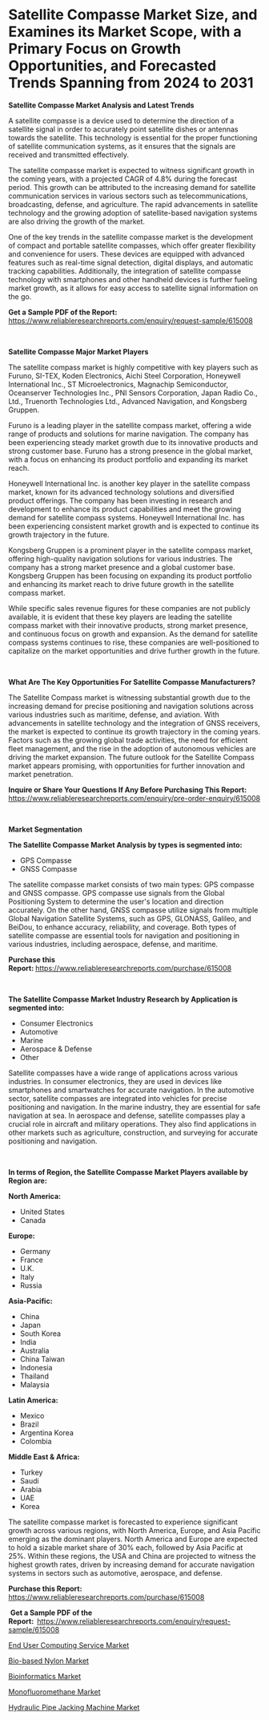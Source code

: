 <p><h1>Satellite Compasse Market Size, and Examines its Market Scope, with a Primary Focus on Growth Opportunities, and Forecasted Trends Spanning from 2024 to 2031</h1></p><p><strong>Satellite Compasse Market Analysis and Latest Trends</strong></p>
<p><p>A satellite compasse is a device used to determine the direction of a satellite signal in order to accurately point satellite dishes or antennas towards the satellite. This technology is essential for the proper functioning of satellite communication systems, as it ensures that the signals are received and transmitted effectively.</p><p>The satellite compasse market is expected to witness significant growth in the coming years, with a projected CAGR of 4.8% during the forecast period. This growth can be attributed to the increasing demand for satellite communication services in various sectors such as telecommunications, broadcasting, defense, and agriculture. The rapid advancements in satellite technology and the growing adoption of satellite-based navigation systems are also driving the growth of the market.</p><p>One of the key trends in the satellite compasse market is the development of compact and portable satellite compasses, which offer greater flexibility and convenience for users. These devices are equipped with advanced features such as real-time signal detection, digital displays, and automatic tracking capabilities. Additionally, the integration of satellite compasse technology with smartphones and other handheld devices is further fueling market growth, as it allows for easy access to satellite signal information on the go.</p></p>
<p><strong>Get a Sample PDF of the Report:&nbsp;</strong> <a href="https://www.reliableresearchreports.com/enquiry/request-sample/615008">https://www.reliableresearchreports.com/enquiry/request-sample/615008</a></p>
<p>&nbsp;</p>
<p><strong>Satellite Compasse Major Market Players</strong></p>
<p><p>The satellite compass market is highly competitive with key players such as Furuno, SI-TEX, Koden Electronics, Aichi Steel Corporation, Honeywell International Inc., ST Microelectronics, Magnachip Semiconductor, Oceanserver Technologies Inc., PNI Sensors Corporation, Japan Radio Co., Ltd., Truenorth Technologies Ltd., Advanced Navigation, and Kongsberg Gruppen.</p><p>Furuno is a leading player in the satellite compass market, offering a wide range of products and solutions for marine navigation. The company has been experiencing steady market growth due to its innovative products and strong customer base. Furuno has a strong presence in the global market, with a focus on enhancing its product portfolio and expanding its market reach.</p><p>Honeywell International Inc. is another key player in the satellite compass market, known for its advanced technology solutions and diversified product offerings. The company has been investing in research and development to enhance its product capabilities and meet the growing demand for satellite compass systems. Honeywell International Inc. has been experiencing consistent market growth and is expected to continue its growth trajectory in the future.</p><p>Kongsberg Gruppen is a prominent player in the satellite compass market, offering high-quality navigation solutions for various industries. The company has a strong market presence and a global customer base. Kongsberg Gruppen has been focusing on expanding its product portfolio and enhancing its market reach to drive future growth in the satellite compass market.</p><p>While specific sales revenue figures for these companies are not publicly available, it is evident that these key players are leading the satellite compass market with their innovative products, strong market presence, and continuous focus on growth and expansion. As the demand for satellite compass systems continues to rise, these companies are well-positioned to capitalize on the market opportunities and drive further growth in the future.</p></p>
<p>&nbsp;</p>
<p><strong>What Are The Key Opportunities For Satellite Compasse Manufacturers?</strong></p>
<p><p>The Satellite Compass market is witnessing substantial growth due to the increasing demand for precise positioning and navigation solutions across various industries such as maritime, defense, and aviation. With advancements in satellite technology and the integration of GNSS receivers, the market is expected to continue its growth trajectory in the coming years. Factors such as the growing global trade activities, the need for efficient fleet management, and the rise in the adoption of autonomous vehicles are driving the market expansion. The future outlook for the Satellite Compass market appears promising, with opportunities for further innovation and market penetration.</p></p>
<p><strong>Inquire or Share Your Questions If Any Before Purchasing This Report:</strong> <a href="https://www.reliableresearchreports.com/enquiry/pre-order-enquiry/615008">https://www.reliableresearchreports.com/enquiry/pre-order-enquiry/615008</a></p>
<p>&nbsp;</p>
<p><strong>Market Segmentation</strong></p>
<p><strong>The Satellite Compasse Market Analysis by types is segmented into:</strong></p>
<p><ul><li>GPS Compasse</li><li>GNSS Compasse</li></ul></p>
<p><p>The satellite compasse market consists of two main types: GPS compasse and GNSS compasse. GPS compasse use signals from the Global Positioning System to determine the user's location and direction accurately. On the other hand, GNSS compasse utilize signals from multiple Global Navigation Satellite Systems, such as GPS, GLONASS, Galileo, and BeiDou, to enhance accuracy, reliability, and coverage. Both types of satellite compasse are essential tools for navigation and positioning in various industries, including aerospace, defense, and maritime.</p></p>
<p><strong>Purchase this Report:&nbsp;</strong><a href="https://www.reliableresearchreports.com/purchase/615008">https://www.reliableresearchreports.com/purchase/615008</a></p>
<p>&nbsp;</p>
<p><strong>The Satellite Compasse Market Industry Research by Application is segmented into:</strong></p>
<p><ul><li>Consumer Electronics</li><li>Automotive</li><li>Marine</li><li>Aerospace & Defense</li><li>Other</li></ul></p>
<p><p>Satellite compasses have a wide range of applications across various industries. In consumer electronics, they are used in devices like smartphones and smartwatches for accurate navigation. In the automotive sector, satellite compasses are integrated into vehicles for precise positioning and navigation. In the marine industry, they are essential for safe navigation at sea. In aerospace and defense, satellite compasses play a crucial role in aircraft and military operations. They also find applications in other markets such as agriculture, construction, and surveying for accurate positioning and navigation.</p></p>
<p>&nbsp;</p>
<p><strong>In terms of Region, the Satellite Compasse Market Players available by Region are:</strong></p>
<p>
    <p> <strong> North America: </strong>
        <ul>
            <li>United States</li>
            <li>Canada</li>
        </ul>
        </p> 
    <p> <strong> Europe: </strong>
        <ul>
            <li>Germany</li>
            <li>France</li>
            <li>U.K.</li>
            <li>Italy</li>
            <li>Russia</li>
        </ul>
        </p> 
    <p> <strong> Asia-Pacific: </strong>
        <ul>
            <li>China</li>
            <li>Japan</li>
            <li>South Korea</li>
            <li>India</li>
            <li>Australia</li>
            <li>China Taiwan</li>
            <li>Indonesia</li>
            <li>Thailand</li>
            <li>Malaysia</li>
        </ul>
        </p> 
    <p> <strong> Latin America: </strong>
        <ul>
            <li>Mexico</li>
            <li>Brazil</li>
            <li>Argentina Korea</li>
            <li>Colombia</li>
        </ul>
        </p> 
    <p> <strong> Middle East & Africa: </strong>
        <ul>
            <li>Turkey</li>
            <li>Saudi</li>
            <li>Arabia</li>
            <li>UAE</li>
            <li>Korea</li>
        </ul>
    </p>
    </p>
<p><p>The satellite compasse market is forecasted to experience significant growth across various regions, with North America, Europe, and Asia Pacific emerging as the dominant players. North America and Europe are expected to hold a sizable market share of 30% each, followed by Asia Pacific at 25%. Within these regions, the USA and China are projected to witness the highest growth rates, driven by increasing demand for accurate navigation systems in sectors such as automotive, aerospace, and defense.</p></p>
<p><strong>Purchase this Report: </strong><a href="https://www.reliableresearchreports.com/purchase/615008">https://www.reliableresearchreports.com/purchase/615008</a></p>
<p>&nbsp;<strong>Get a Sample PDF of the Report:&nbsp;&nbsp;</strong><a href="https://www.reliableresearchreports.com/enquiry/request-sample/615008">https://www.reliableresearchreports.com/enquiry/request-sample/615008</a></p>
<p><strong></strong></p>
<p><p><a href="https://medium.com/@merrittrice2023/end-user-computing-service-market-size-cagr-trends-2024-2030-0f69528910be">End User Computing Service Market</a></p><p><a href="https://issuu.com/reportprime-2/docs/bio-based-nylon-market-size-2030.pptx">Bio-based Nylon Market</a></p><p><a href="https://medium.com/@merrittrice2023/decoding-bioinformatics-market-metrics-market-share-trends-and-growth-patterns-842f772ae68d">Bioinformatics Market</a></p><p><a href="https://issuu.com/reportprime-2/docs/monofluoromethane-market-size-2030.pptx">Monofluoromethane Market</a></p><p><a href="https://github.com/RickHolmes3/Market-Research-Report-List-3/blob/main/hydraulic-pipe-jacking-machine-market.md">Hydraulic Pipe Jacking Machine Market</a></p></p>